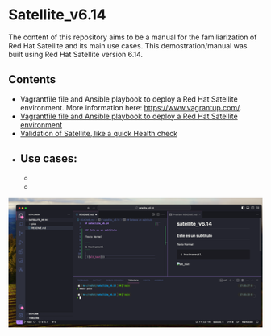 # Satellite_v6.14

The content of this repository aims to be a manual for the familiarization of Red Hat Satellite and its main use cases. This demostration/manual was built using Red Hat Satellite version 6.14.

## Contents

- Vagrantfile file and Ansible playbook to deploy a Red Hat Satellite environment. More information here: https://www.vagrantup.com/.
- [Vagrantfile file and Ansible playbook to deploy a Red Hat Satellite environment](Satellite_env/README.md)
- [Validation of Satellite, like a quick Health check](docs/VALIDATE_SATELLITE.md)
- Use cases:
    - 
    - 
    - 


 ![alt_text](pics/test.png)
